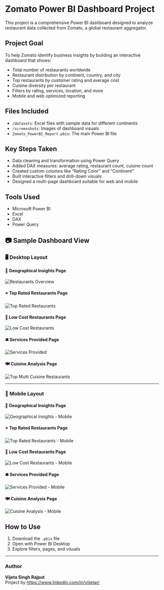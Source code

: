 # Zomato Power BI Dashboard Project

This project is a comprehensive Power BI dashboard designed to analyze restaurant data collected from Zomato, a global restaurant aggregator.

## Project Goal

To help Zomato identify business insights by building an interactive dashboard that shows:

- Total number of restaurants worldwide
- Restaurant distribution by continent, country, and city
- Top restaurants by customer rating and average cost
- Cuisine diversity per restaurant
- Filters by rating, services, location, and more
- Mobile and web optimized reporting

## Files Included

- `/datasets`: Excel files with sample data for different continents
- `/screenshots`: Images of dashboard visuals
- `Zomato_PowerBI_Report.pbix`: The main Power BI file

## Key Steps Taken

- Data cleaning and transformation using Power Query
- Added DAX measures: average rating, restaurant count, cuisine count
- Created custom columns like “Rating Color” and “Continent”
- Built interactive filters and drill-down visuals
- Designed a multi-page dashboard suitable for web and mobile

## Tools Used

- Microsoft Power BI
- Excel
- DAX
- Power Query

## 📷 Sample Dashboard View

### 🖥️ Desktop Layout

#### 📍 Geographical Insights Page
![Restaurants Overview](screenshots/Desktop%20Layout%20View/Restaurants_Overview.png)

#### ⭐ Top Rated Restaurants Page
![Top Rated Restaurants](screenshots/Desktop%20Layout%20View/Rated_by_feedback.png)

#### 💸 Low Cost Restaurants Page
![Low Cost Restaurants](screenshots/Desktop%20Layout%20View/Low_Cost_Restaurants.png)

#### 🛎️ Services Provided Page
![Services Provided](screenshots/Desktop%20Layout%20View/Interactive_Filters.png)

#### 🍽️ Cuisine Analysis Page
![Top Multi Cuisine Restaurants](screenshots/Desktop%20Layout%20View/Top_Multi_Cuisine_Restaurants.png)

---

### 📱 Mobile Layout

#### 📍 Geographical Insights Page
![Geographical Insights - Mobile](screenshots/Mobile%20Layout%20View/Geographical%20Insights.png)

#### ⭐ Top Rated Restaurants Page
![Top Rated Restaurants - Mobile](screenshots/Mobile%20Layout%20View/Top%20Rated%20Restaurants.png)

#### 💸 Low Cost Restaurants Page
![Low Cost Restaurants - Mobile](screenshots/Mobile%20Layout%20View/Low%20Cost%20Restaurants.png)

#### 🛎️ Services Provided Page
![Services Provided - Mobile](screenshots/Mobile%20Layout%20View/Services%20Provided.png)

#### 🍽️ Cuisine Analysis Page
![Cuisine Analysis - Mobile](screenshots/Mobile%20Layout%20View/Cuisine%20Analysis.png)

## How to Use

1. Download the `.pbix` file
2. Open with Power BI Desktop
3. Explore filters, pages, and visuals

---

### Author
**Vijeta Singh Rajput**  
Project by https://www.linkedin.com/in/viijetar/

